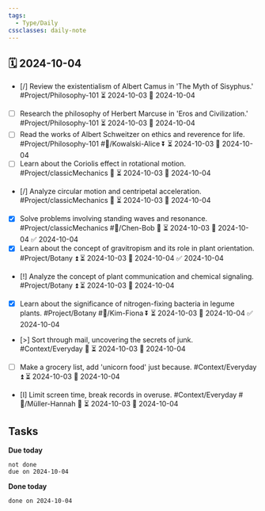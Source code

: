 ```yaml
---
tags:
  - Type/Daily
cssclasses: daily-note
---
```


## 🗓️ 2024-10-04

- [/] Review the existentialism of Albert Camus in 'The Myth of Sisyphus.' #Project/Philosophy-101 ⏳ 2024-10-03 📅 2024-10-04
- [ ] Research the philosophy of Herbert Marcuse in 'Eros and Civilization.' #Project/Philosophy-101 ⏳ 2024-10-03 📅 2024-10-04
- [ ] Read the works of Albert Schweitzer on ethics and reverence for life. #Project/Philosophy-101 #👤/Kowalski-Alice ⏬ ⏳ 2024-10-03 📅 2024-10-04
- [ ] Learn about the Coriolis effect in rotational motion. #Project/classicMechanics 🔽 ⏳ 2024-10-03 📅 2024-10-04
- [/] Analyze circular motion and centripetal acceleration. #Project/classicMechanics 🔺 ⏳ 2024-10-03 📅 2024-10-04
- [x] Solve problems involving standing waves and resonance. #Project/classicMechanics #👤/Chen-Bob 🔼 ⏳ 2024-10-03 📅 2024-10-04 ✅ 2024-10-04
- [x] Learn about the concept of gravitropism and its role in plant orientation. #Project/Botany ⏫ ⏳ 2024-10-03 📅 2024-10-04 ✅ 2024-10-04
- [!] Analyze the concept of plant communication and chemical signaling. #Project/Botany ⏫ ⏳ 2024-10-03 📅 2024-10-04
- [x] Learn about the significance of nitrogen-fixing bacteria in legume plants. #Project/Botany #👤/Kim-Fiona ⏬ ⏳ 2024-10-03 📅 2024-10-04 ✅ 2024-10-04
- [>] Sort through mail, uncovering the secrets of junk. #Context/Everyday 🔼 ⏳ 2024-10-03 📅 2024-10-04
- [ ] Make a grocery list, add 'unicorn food' just because. #Context/Everyday ⏫ ⏳ 2024-10-03 📅 2024-10-04
- [I] Limit screen time, break records in overuse. #Context/Everyday #👤/Müller-Hannah 🔼 ⏳ 2024-10-03 📅 2024-10-04

## Tasks

**Due today**

```tasks
not done
due on 2024-10-04
```

**Done today**

```tasks
done on 2024-10-04
```
            